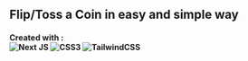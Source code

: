 
 **Flip/Toss a Coin in easy and simple way**
 ----
#### Created with : </br> ![Next JS](https://img.shields.io/badge/-NextJS-000?&logo=next.js) ![CSS3](https://img.shields.io/badge/-CSS3-000?&logo=css3) ![TailwindCSS](https://img.shields.io/badge/-TailwindCSS-000?&logo=tailwind-css)
 
